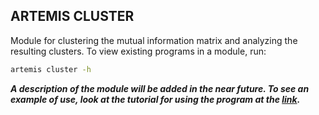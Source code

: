 ## ARTEMIS CLUSTER

Module for clustering the mutual information matrix and analyzing the resulting clusters. To view existing programs in a module, run:

```bash
artemis cluster -h
```

***A description of the module will be added in the near future. To see an example of use, look at the tutorial for using the program at the [link](https://nalsur-veallam.github.io/TestPages/tutorial.html).***
